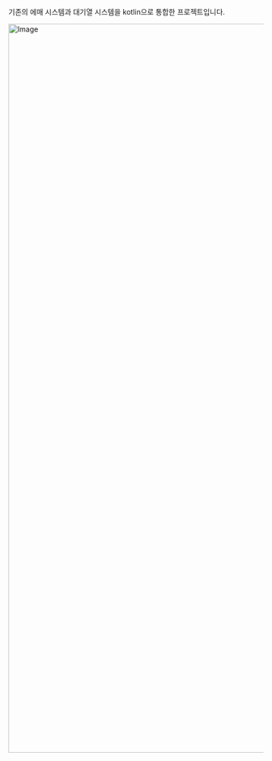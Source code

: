 기존의 에매 시스템과 대기열 시스템을 kotlin으로 통합한 프로젝트입니다.

<img width="2332" height="1436" alt="Image" src="https://github.com/user-attachments/assets/01039c76-598a-487f-8bef-27c2d489f593" />
